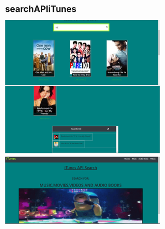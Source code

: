 # searchAPIiTunes

<img src="images/results1.PNG" weight="100">
<img src="images/results2.PNG" weight="100">
<img src="images/results3.PNG" weight="100">
